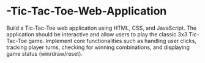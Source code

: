 # -Tic-Tac-Toe-Web-Application
Build a Tic-Tac-Toe web application using HTML, CSS, and JavaScript. The application should be interactive and allow users to play the classic 3x3 Tic-Tac-Toe game. Implement core functionalities such as handling user clicks, tracking player turns, checking for winning combinations, and displaying game status (win/draw/reset).
